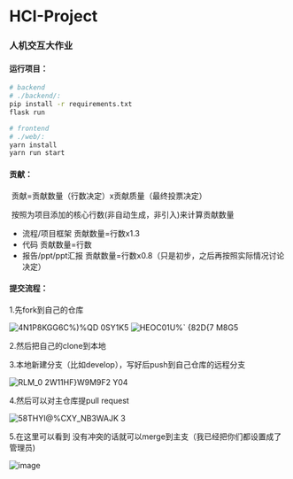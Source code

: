 # HCI-Project

### 人机交互大作业

#### 运行项目：

```sh
# backend
# ./backend/:
pip install -r requirements.txt
flask run
```

```sh
# frontend
# ./web/:
yarn install
yarn run start
```

#### 贡献：

​		贡献=贡献数量（行数决定）x贡献质量（最终投票决定）

​		按照为项目添加的核心行数(非自动生成，非引入)来计算贡献数量

- 流程/项目框架 贡献数量=行数x1.3
- 代码 贡献数量=行数
- 报告/ppt/ppt汇报 贡献数量=行数x0.8（只是初步，之后再按照实际情况讨论决定）


#### 提交流程：

1.先fork到自己的仓库

![4N1P8KGG6C%)%QD 0SY1K5](https://user-images.githubusercontent.com/75596353/160989086-70c11b31-e7f8-41f7-822d-b75984874e9f.png)
![`HEOC0`1U%` {82D{7 M8G5](https://user-images.githubusercontent.com/75596353/160989122-dc290fc3-bae7-4512-8606-ec7e316a43f6.png)

2.然后把自己的clone到本地


3.本地新建分支（比如develop），写好后push到自己仓库的远程分支

![RLM_0 2W11HF}W9M9F2 Y04](https://user-images.githubusercontent.com/75596353/160989177-55e9d500-9a2f-4d3a-9ea4-27bcd2c4bb7f.png)



4.然后可以对主仓库提pull request

![58$THYI@%$CXY_NB3WAJK 3](https://user-images.githubusercontent.com/75596353/160989199-f47795b3-07d4-4cc6-b525-be45874b54f7.png)


5.在这里可以看到 没有冲突的话就可以merge到主支（我已经把你们都设置成了管理员)

![image](https://user-images.githubusercontent.com/75596353/160988948-9ac47141-99d5-49a6-818b-816e164a88b3.png)
